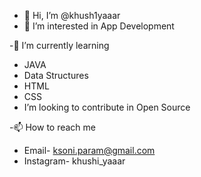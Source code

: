 - 👋 Hi, I’m @khush1yaaar
- 👀 I’m interested in App Development
  
-🌱 I’m currently learning
-  JAVA
-  Data Structures
-  HTML
-  CSS
-  I’m looking to contribute in Open Source
  
-📫 How to reach me
- Email- ksoni.param@gmail.com
- Instagram- khushi_yaaar

<!---
khush1yaaar/khush1yaaar is a ✨ special ✨ repository because its `README.md` (this file) appears on your GitHub profile.
You can click the Preview link to take a look at your changes.
--->
